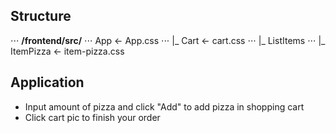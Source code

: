 ## Structure

⋅⋅⋅ **/frontend/src/**
⋅⋅⋅ App <- App.css
⋅⋅⋅  |_ Cart <- cart.css
⋅⋅⋅  |_ ListItems
⋅⋅⋅      |_ ItemPizza <- item-pizza.css

## Application

* Input amount of pizza and click "Add" to add pizza in shopping cart
* Click cart pic to finish your order

